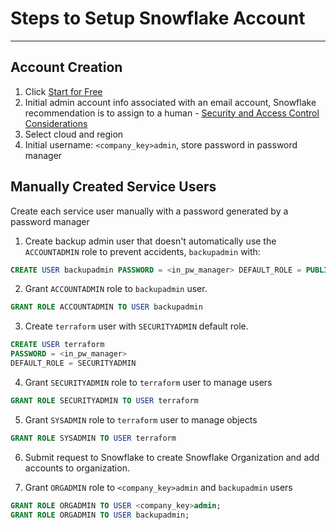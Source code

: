 # Steps to Setup Snowflake Account

---
## Account Creation

1. Click [Start for Free](https://signup.snowflake.com/?_ga=2.21000191.578029026.1626227286-491675626.1601861206)
2. Initial admin account info associated with an email account, Snowflake recommendation is to assign to a human - [Security and Access Control Considerations](https://docs.snowflake.com/en/user-guide/security-access-control-considerations.html)
3. Select cloud and region
4. Initial username: `<company_key>admin`, store password in password manager

## Manually Created Service Users
Create each service user manually with a password generated by a password manager

1. Create backup admin user that doesn't automatically use the `ACCOUNTADMIN` role to prevent accidents, `backupadmin` with:
```sql
CREATE USER backupadmin PASSWORD = <in_pw_manager> DEFAULT_ROLE = PUBLIC
```
2. Grant `ACCOUNTADMIN` role to `backupadmin` user.
```sql
GRANT ROLE ACCOUNTADMIN TO USER backupadmin
```
3. Create `terraform` user with `SECURITYADMIN` default role.
```sql
CREATE USER terraform
PASSWORD = <in_pw_manager>
DEFAULT_ROLE = SECURITYADMIN
```
4. Grant `SECURITYADMIN` role to `terraform` user to manage users
```sql
GRANT ROLE SECURITYADMIN TO USER terraform
```
5. Grant `SYSADMIN` role to `terraform` user to manage objects
```sql
GRANT ROLE SYSADMIN TO USER terraform
```

6. Submit request to Snowflake to create Snowflake Organization and add accounts to organization.

7. Grant `ORGADMIN` role to `<company_key>admin` and `backupadmin` users
```sql
GRANT ROLE ORGADMIN TO USER <company_key>admin;
GRANT ROLE ORGADMIN TO USER backupadmin;
```
